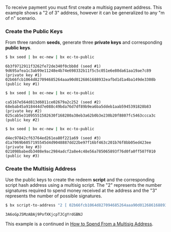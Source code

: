 To receive payment you must first create a multisig payment address. This example shows a "2 of 3" address, however it can be generalized to any "m of n" scenario.
### Create the Public Keys
From three random **seeds**, generate three **private keys** and corresponding **public keys**.
```sh
$ bx seed | bx ec-new | bx ec-to-public
```
```
6b3f9712911f3262fe72de340f0cbb8d (seed #1)
9d695afea1c3ab99e11248e4b74e698332b11f5c5c051e6e80da61aa19ae7c89 (private key #1)
02b66fcb1064d827094685264aaa90d0126861688932eafbd1d1a4ba149de3308b (public key #1)
```
```sh
$ bx seed | bx ec-new | bx ec-to-public
```
```
ca5167e564d813d6011ce02679a2c252 (seed #2)
68ebab45a918444d7e088c49bda76d7df89b9ea6ba5ddeb1aab5945391828b83 (private key #2)
025cab5e31095551582630f168280a38eb3a62b0b3e230b20f8807fc5463ccca3c (public key #2)
```
```sh
$ bx seed | bx ec-new | bx ec-to-public
```
```
d4ec97842cf63764ed261ea80f221a69 (seed #3)
d1a7069b6057195545d4d9048887dd22be97f16bf463c201b76f8bb05ed423ee (private key #3)
021098babedb3408e9ac2984adcf2a8e4c48e56a785065893f76d0fa0ff507f010 (public key #3)
```
### Create the Multisig Address
Use the public keys to create the redeem **script** and the corresponding script hash address using a multisig script. The "2" represents the number signatures required to spend money received at the address and the "3" represents the number of possible signatures.
```sh
$ bx script-to-address "2 [ 02b66fcb1064d827094685264aaa90d0126861688932eafbd1d1a4ba149de3308b ] [ 025cab5e31095551582630f168280a38eb3a62b0b3e230b20f8807fc5463ccca3c ] [ 021098babedb3408e9ac2984adcf2a8e4c48e56a785065893f76d0fa0ff507f010 ] 3 checkmultisig"
```
```
3A6oGpJ5MzABAj9PofXKjcpTJCgYrdGBNJ
```
This example is a continued in [How to Spend From a Multisig Address](How-to-Spend-From-a-Multisig-Address).